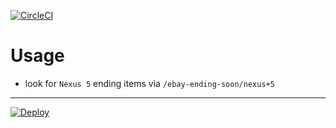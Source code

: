 [![CircleCI](https://circleci.com/gh/movstox/ebay-ending-soon-watcher/tree/develop.svg?style=svg&circle-token=d8add18f27b91f3d9eefba25a56c3e8d99b24a60)](https://circleci.com/gh/movstox/ebay-ending-soon-watcher/tree/develop)

# Usage

* look for `Nexus 5` ending items via `/ebay-ending-soon/nexus+5`

---

[![Deploy](https://www.herokucdn.com/deploy/button.svg)](https://heroku.com/deploy)
